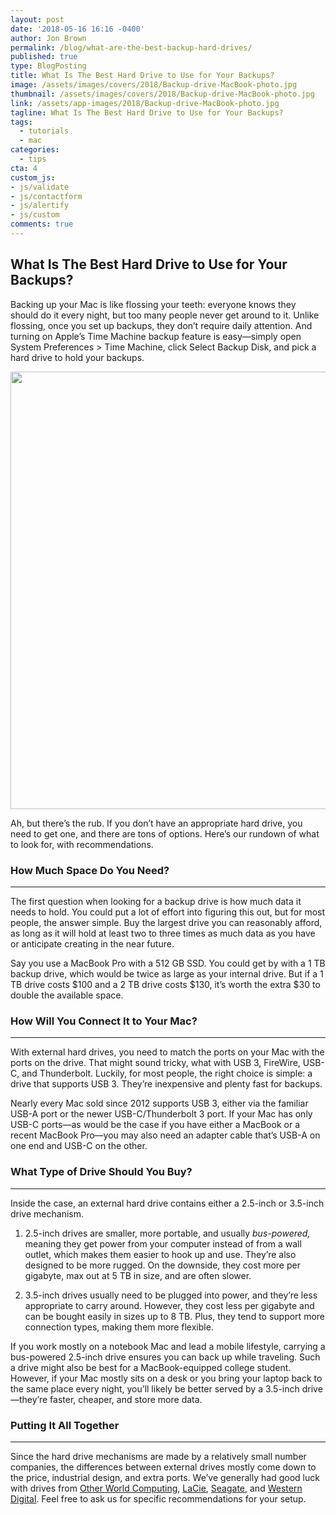 ```yaml
---
layout: post
date: '2018-05-16 16:16 -0400'
author: Jon Brown
permalink: /blog/what-are-the-best-backup-hard-drives/
published: true
type: BlogPosting
title: What Is The Best Hard Drive to Use for Your Backups?
image: /assets/images/covers/2018/Backup-drive-MacBook-photo.jpg
thumbnail: /assets/images/covers/2018/Backup-drive-MacBook-photo.jpg
link: /assets/app-images/2018/Backup-drive-MacBook-photo.jpg
tagline: What Is The Best Hard Drive to Use for Your Backups?
tags:
  - tutorials
  - mac
categories:
  - tips
cta: 4
custom_js:
- js/validate
- js/contactform
- js/alertify
- js/custom
comments: true
---
```

What Is The Best Hard Drive to Use for Your Backups?
---
Backing up your Mac is like flossing your teeth: everyone knows they should do it every night, but too many people never get around to it. Unlike flossing, once you set up backups, they don’t require daily attention. And turning on Apple’s Time Machine backup feature is easy—simply open System Preferences > Time Machine, click Select Backup Disk, and pick a hard drive to hold your backups.

<img src="{{ site.site_cdn }}/assets/images/blog/2018/backupdrives/backup-drive-Time-Machine.png" class="img-fluid rounded m-2" width="700" />

Ah, but there’s the rub. If you don’t have an appropriate hard drive, you need to get one, and there are tons of options. Here’s our rundown of what to look for, with recommendations.

### How Much Space Do You Need?
---
The first question when looking for a backup drive is how much data it needs to hold. You could put a lot of effort into figuring this out, but for most people, the answer simple. Buy the largest drive you can reasonably afford, as long as it will hold at least two to three times as much data as you have or anticipate creating in the near future.

Say you use a MacBook Pro with a 512 GB SSD. You could get by with a 1 TB backup drive, which would be twice as large as your internal drive. But if a 1 TB drive costs $100 and a 2 TB drive costs $130, it’s worth the extra $30 to double the available space.

### How Will You Connect It to Your Mac?
---
With external hard drives, you need to match the ports on your Mac with the ports on the drive. That might sound tricky, what with USB 3, FireWire, USB-C, and Thunderbolt. Luckily, for most people, the right choice is simple: a drive that supports USB 3. They’re inexpensive and plenty fast for backups.

Nearly every Mac sold since 2012 supports USB 3, either via the familiar USB-A port or the newer USB-C/Thunderbolt 3 port. If your Mac has only USB-C ports—as would be the case if you have either a MacBook or a recent MacBook Pro—you may also need an adapter cable that’s USB-A on one end and USB-C on the other.

### What Type of Drive Should You Buy?
---
Inside the case, an external hard drive contains either a 2.5-inch or 3.5-inch drive mechanism.

1.	2.5-inch drives are smaller, more portable, and usually _bus-powered,_ meaning they get power from your computer instead of from a wall outlet, which makes them easier to hook up and use. They’re also designed to be more rugged. On the downside, they cost more per gigabyte, max out at 5 TB in size, and are often slower.

2.	3.5-inch drives usually need to be plugged into power, and they’re less appropriate to carry around. However, they cost less per gigabyte and can be bought easily in sizes up to 8 TB. Plus, they tend to support more connection types, making them more flexible.

If you work mostly on a notebook Mac and lead a mobile lifestyle, carrying a bus-powered 2.5-inch drive ensures you can back up while traveling. Such a drive might also be best for a MacBook-equipped college student. However, if your Mac mostly sits on a desk or you bring your laptop back to the same place every night, you’ll likely be better served by a 3.5-inch drive—they’re faster, cheaper, and store more data.

### Putting It All Together
---
Since the hard drive mechanisms are made by a relatively small number companies, the differences between external drives mostly come down to the price, industrial design, and extra ports. We’ve generally had good luck with drives from [Other World Computing](https://eshop.macsales.com/shop/external-storage?_ga=2.254973067.261333097.1524691312-1167477474.1524691312), [LaCie](https://www.lacie.com/), [Seagate](https://www.seagate.com/consumer/backup/backup-plus-mac/), and [Western Digital](https://www.wdc.com/products/portable-storage/my-passport-for-mac.html). Feel free to ask us for specific recommendations for your setup.
